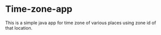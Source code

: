 # Time-zone-app

This is a simple java app for time zone of various places using zone id of that location.
